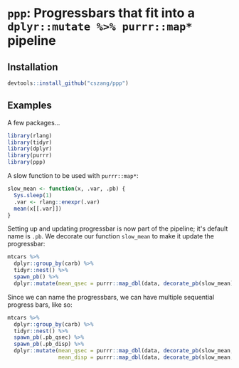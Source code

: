 # `ppp`: Progressbars that fit into a `dplyr::mutate %>% purrr::map*` pipeline

## Installation

```r
devtools::install_github("cszang/ppp")
```

## Examples

A few packages...

```r
library(rlang)
library(tidyr)
library(dplyr)
library(purrr)
library(ppp)
```

A slow function to be used with `purrr::map*`:

```r
slow_mean <- function(x, .var, .pb) {
  Sys.sleep(1)
  .var <- rlang::enexpr(.var)
  mean(x[[.var]])
}
```

Setting up and updating progressbar is now part of the pipeline; it's default name is `.pb`. We decorate our function `slow_mean` to make it update the progressbar:

```r
mtcars %>%
  dplyr::group_by(carb) %>%
  tidyr::nest() %>%
  spawn_pb() %>%
  dplyr::mutate(mean_qsec = purrr::map_dbl(data, decorate_pb(slow_mean), qsec))
```

Since we can name the progressbars, we can have multiple sequential progress bars, like so:

```r
mtcars %>%
  dplyr::group_by(carb) %>%
  tidyr::nest() %>%
  spawn_pb(.pb_qsec) %>%
  spawn_pb(.pb_disp) %>%
  dplyr::mutate(mean_qsec = purrr::map_dbl(data, decorate_pb(slow_mean, .pb_qsec), qsec),
                mean_disp = purrr::map_dbl(data, decorate_pb(slow_mean, .pb_disp), disp))
```
